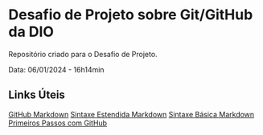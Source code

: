 # Desafio de Projeto sobre Git/GitHub da DIO
Repositório criado para o Desafio de Projeto.

Data: 06/01/2024 - 16h14min

## Links Úteis
[GitHub Markdown](https://github.com/mattcone/markdown-guide.git)
[Sintaxe Estendida Markdown](https://www.markdownguide.org/cheat-sheet/#extended-syntax)
[Sintaxe Básica Markdown](https://www.markdownguide.org/cheat-sheet/)
[Primeiros Passos com GitHub](https://docs.github.com/pt/get-started/quickstart/hello-world)
